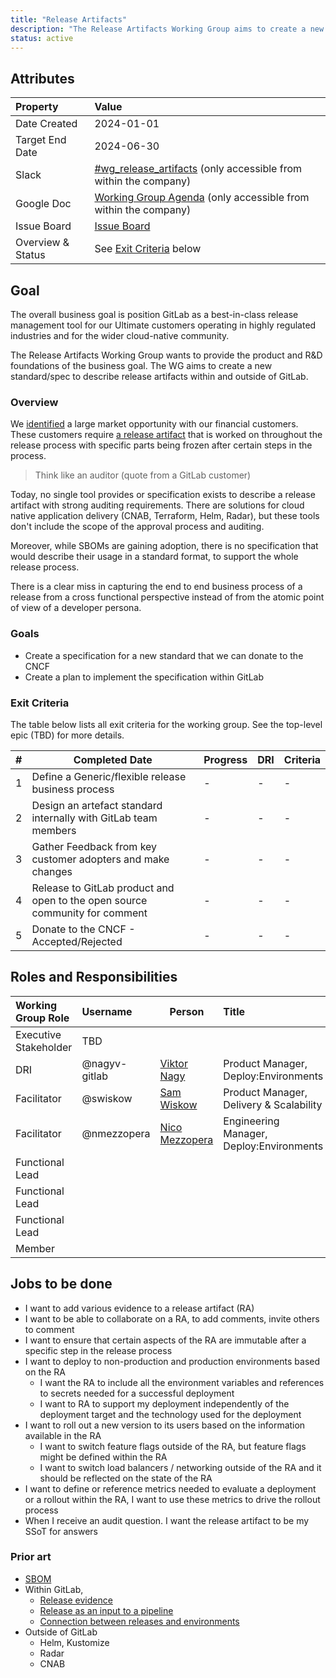 ```yaml
---
title: "Release Artifacts"
description: "The Release Artifacts Working Group aims to create a new ubiqutious standard/spec to describe release artifacts within and outside of GitLab."
status: active
---
```


## Attributes

| Property        | Value                                                                                                                                             |
|:----------------|:--------------------------------------------------------------------------------------------------------------------------------------------------|
| Date Created    | 2024-01-01                                                                                                                                        |
| Target End Date | 2024-06-30                                                                                                                                               |
| Slack           | [#wg_release_artifacts]() (only accessible from within the company)                                         |
| Google Doc      | [Working Group Agenda]() (only accessible from within the company) |
| Issue Board     | [Issue Board]()                                                |
| Overview & Status | See [Exit Criteria](#exit-criteria) below |

## Goal

The overall business goal is position GitLab as a best-in-class release management tool for our Ultimate customers operating in highly regulated industries and for the wider cloud-native community.

The Release Artifacts Working Group wants to provide the product and R&D foundations of the business goal. The WG aims to 
create a new standard/spec to describe release artifacts within and outside of GitLab.

### Overview

We [identified](https://gitlab.com/gitlab-com/Product/-/issues/12815#note_1651889363) a large market opportunity with our financial customers. These customers require [a release artifact](https://about.gitlab.com/direction/delivery/glossary.html#release-artifact) that is worked on throughout the release process with specific parts being frozen after certain steps in the process.

> Think like an auditor (quote from a GitLab customer)

Today, no single tool provides or specification exists to describe a release artifact with strong auditing requirements. There are solutions for cloud native application delivery (CNAB, Terraform, Helm, Radar), but these tools don't include the scope of the approval process and auditing.

Moreover, while SBOMs are gaining adoption, there is no specification that would describe their usage in a standard format, to support the whole release process.

There is a clear miss in capturing the end to end business process of a release from a cross functional perspective instead of from the atomic point of view of a developer persona.

### Goals

- Create a specification for a new standard that we can donate to the CNCF
- Create a plan to implement the specification within GitLab

### Exit Criteria

The table below lists all exit criteria for the working group. See the top-level epic (TBD) for more details.

| # | Completed Date | Progress | DRI             | Criteria                                                                                                                                        |
|---|----------------|----------|-----------------|-------------------------------------------------------------------------------------------------------------------------------------------------|
| 1 | Define a Generic/flexible release business process | - | - | - |
| 2 | Design an artefact standard internally with GitLab team members | - | - | - |
| 3 | Gather Feedback from key customer adopters and make changes | - | - | - |
| 4 | Release to GitLab product and open to the open source community for comment  | - | - | - |
| 5 | Donate to the CNCF - Accepted/Rejected | - | - | - |

## Roles and Responsibilities

| Working Group Role      | Username        | Person                                                                   | Title                                                           |
| :---------------------- | :-------------- | ------------------------------------------------------------------------ | :-------------------------------------------------------------- |
| Executive Stakeholder   | TBD     |        |                              |
| DRI             | @nagyv-gitlab  | [Viktor Nagy](/handbook/company/team/#nagyv-gitlab)   | Product Manager, Deploy:Environments                     |
| Facilitator             | @swiskow      | [Sam Wiskow](/handbook/company/team/#swiskow)        | Product Manager, Delivery & Scalability                  |
| Facilitator             | @nmezzopera     | [Nico Mezzopera](/handbook/company/team/#nmezzopera)        | Engineering Manager, Deploy:Environments                  |
| Functional Lead         |          |             |                  |
| Functional Lead         |          |             |                  |
| Functional Lead         |          |             |                  |
| Member         |          |             |                  |

## Jobs to be done

- I want to add various evidence to a release artifact (RA)
- I want to be able to collaborate on a RA, to add comments, invite others to comment
- I want to ensure that certain aspects of the RA are immutable after a specific step in the release process
- I want to deploy to non-production and production environments based on the RA
  - I want the RA to include all the environment variables and references to secrets needed for a successful deployment
  - I want to RA to support my deployment independently of the deployment target and the technology used for the deployment
- I want to roll out a new version to its users based on the information available in the RA
  - I want to switch feature flags outside of the RA, but feature flags might be defined within the RA
  - I want to switch load balancers / networking outside of the RA and it should be reflected on the state of the RA
- I want to define or reference metrics needed to evaluate a deployment or a rollout within the RA, I want to use these metrics to drive the rollout process
- When I receive an audit question. I want the release artifact to be my SSoT for answers

### Prior art

- [SBOM](https://www.ntia.gov/page/software-bill-materials)
- Within GitLab, 
   - [Release evidence](https://docs.gitlab.com/ee/user/project/releases/release_evidence.html)
   - [Release as an input to a pipeline](https://gitlab.com/gitlab-org/gitlab/-/issues/332897)
   - [Connection between releases and environments](https://gitlab.com/gitlab-org/gitlab/-/issues/332103)
- Outside of GitLab
  - Helm, Kustomize
  - Radar
  - CNAB

